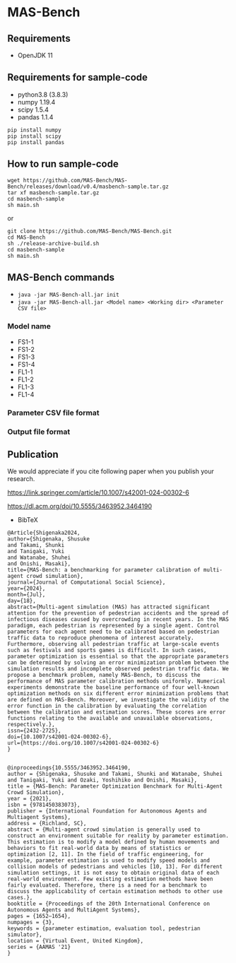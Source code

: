 # MAS-Bench

## Requirements
- OpenJDK 11

## Requirements for sample-code
- python3.8 (3.8.3)
- numpy 1.19.4
- scipy 1.5.4
- pandas 1.1.4

```
pip install numpy
pip install scipy
pip install pandas
```

## How to run sample-code
```
wget https://github.com/MAS-Bench/MAS-Bench/releases/download/v0.4/masbench-sample.tar.gz
tar xf masbench-sample.tar.gz
cd masbench-sample
sh main.sh
```
or
```
git clone https://github.com/MAS-Bench/MAS-Bench.git
cd MAS-Bench
sh ./release-archive-build.sh
cd masbench-sample
sh main.sh
```

## MAS-Bench commands
- `java -jar MAS-Bench-all.jar init`
- `java -jar MAS-Bench-all.jar <Model name> <Working dir> <Parameter CSV file>`

### Model name
- FS1-1
- FS1-2
- FS1-3
- FS1-4
- FL1-1
- FL1-2
- FL1-3
- FL1-4

### Parameter CSV file format

### Output file format

## Publication
We would appreciate if you cite following paper when you publish your research.

https://link.springer.com/article/10.1007/s42001-024-00302-6

https://dl.acm.org/doi/10.5555/3463952.3464190

- BibTeX
```
﻿@Article{Shigenaka2024,
author={Shigenaka, Shusuke
and Takami, Shunki
and Tanigaki, Yuki
and Watanabe, Shuhei
and Onishi, Masaki},
title={MAS-Bench: a benchmarking for parameter calibration of multi-agent crowd simulation},
journal={Journal of Computational Social Science},
year={2024},
month={Jul},
day={18},
abstract={Multi-agent simulation (MAS) has attracted significant attention for the prevention of pedestrian accidents and the spread of infectious diseases caused by overcrowding in recent years. In the MAS paradigm, each pedestrian is represented by a single agent. Control parameters for each agent need to be calibrated based on pedestrian traffic data to reproduce phenomena of interest accurately. Furthermore, observing all pedestrian traffic at large-scale events such as festivals and sports games is difficult. In such cases, parameter optimization is essential so that the appropriate parameters can be determined by solving an error minimization problem between the simulation results and incomplete observed pedestrian traffic data. We propose a benchmark problem, namely MAS-Bench, to discuss the performance of MAS parameter calibration methods uniformly. Numerical experiments demonstrate the baseline performance of four well-known optimization methods on six different error minimization problems that are defined on MAS-Bench. Moreover, we investigate the validity of the error function in the calibration by evaluating the correlation between the calibration and estimation scores. These scores are error functions relating to the available and unavailable observations, respectively.},
issn={2432-2725},
doi={10.1007/s42001-024-00302-6},
url={https://doi.org/10.1007/s42001-024-00302-6}
}


@inproceedings{10.5555/3463952.3464190,
author = {Shigenaka, Shusuke and Takami, Shunki and Watanabe, Shuhei and Tanigaki, Yuki and Ozaki, Yoshihiko and Onishi, Masaki},
title = {MAS-Bench: Parameter Optimization Benchmark for Multi-Agent Crowd Simulation},
year = {2021},
isbn = {9781450383073},
publisher = {International Foundation for Autonomous Agents and Multiagent Systems},
address = {Richland, SC},
abstract = {Multi-agent crowd simulation is generally used to construct an environment suitable for reality by parameter estimation. This estimation is to modify a model defined by human movements and behaviors to fit real-world data by means of statistics or optimization [2, 11]. In the field of traffic engineering, for example, parameter estimation is used to modify speed models and collision models of pedestrians and vehicles [10, 13]. For different simulation settings, it is not easy to obtain original data of each real-world environment. Few existing estimation methods have been fairly evaluated. Therefore, there is a need for a benchmark to discuss the applicability of certain estimation methods to other use cases.},
booktitle = {Proceedings of the 20th International Conference on Autonomous Agents and MultiAgent Systems},
pages = {1652–1654},
numpages = {3},
keywords = {parameter estimation, evaluation tool, pedestrian simulator},
location = {Virtual Event, United Kingdom},
series = {AAMAS '21}
}
```
